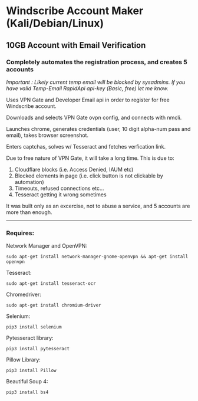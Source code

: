 # Windscribe Account Maker (Kali/Debian/Linux) #

## 10GB Account with Email Verification ##

### Completely automates the registration process, and creates 5 accounts ###

*Important : Likely current temp email will be blocked by sysadmins. If you have valid Temp-Email RapidApi api-key (Basic, free) let me know.*

Uses VPN Gate and Developer Email api in order to register for free Windscribe account. 

Downloads and selects VPN Gate ovpn config, and connects with nmcli.

Launches chrome, generates credentials (user, 10 digit alpha-num pass and email), takes browser screenshot.

Enters captchas, solves w/ Tesseract and fetches verfication link.

Due to free nature of VPN Gate, it will take a long time. This is due to:

1) Cloudflare blocks (i.e. Access Denied, IAUM etc)
2) Blocked elements in page (i.e. click button is not clickable by automation)
3) Timeouts, refused connections etc...
4) Tesseract getting it wrong sometimes

It was built only as an excercise, not to abuse a service, and 5 accounts are more than enough.

---------------------------------------------------------------

### Requires: ##

Network Manager and OpenVPN:

```sudo apt-get install network-manager-gnome-openvpn && apt-get install openvpn```

Tesseract:

```sudo apt-get install tesseract-ocr```

Chromedriver:

```sudo apt-get install chromium-driver```

Selenium:

```pip3 install selenium```

Pytesseract library:

```pip3 install pytesseract```

Pillow Library:

```pip3 install Pillow```

Beautiful Soup 4:

```pip3 install bs4```
